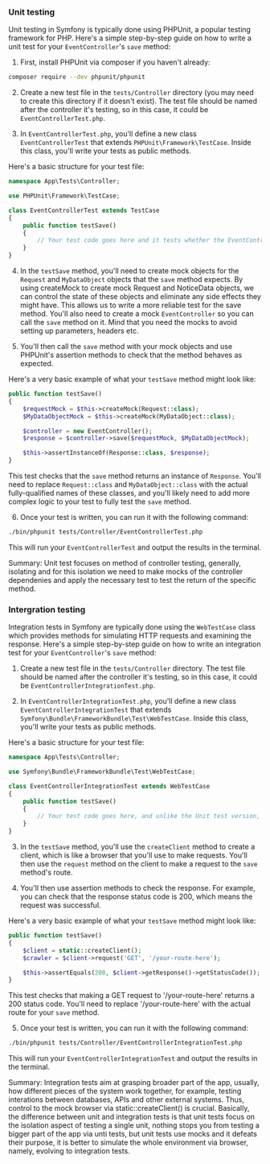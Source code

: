 ### Unit testing

Unit testing in Symfony is typically done using PHPUnit, a popular testing framework for PHP. Here's a simple step-by-step guide on how to write a unit test for your `EventController`'s `save` method:

1. First, install PHPUnit via composer if you haven't already:

```bash
composer require --dev phpunit/phpunit
```

2. Create a new test file in the `tests/Controller` directory (you may need to create this directory if it doesn't exist). The test file should be named after the controller it's testing, so in this case, it could be `EventControllerTest.php`.

3. In `EventControllerTest.php`, you'll define a new class `EventControllerTest` that extends `PHPUnit\Framework\TestCase`. Inside this class, you'll write your tests as public methods.

Here's a basic structure for your test file:

```php
namespace App\Tests\Controller;

use PHPUnit\Framework\TestCase;

class EventControllerTest extends TestCase
{
    public function testSave()
    {
        // Your test code goes here and it tests whether the EventController method save returns a valid Response, see Integration for difference
    }
}
```

4. In the `testSave` method, you'll need to create mock objects for the `Request` and `MyDataObject` objects that the `save` method expects. By using createMock to create mock Request and NoticeData objects, we can control the state of these objects and eliminate any side effects they might have. This allows us to write a more reliable test for the save method. You'll also need to create a mock `EventController` so you can call the `save` method on it.
Mind that you need the mocks to avoid setting up parameters, headers etc.

5. You'll then call the `save` method with your mock objects and use PHPUnit's assertion methods to check that the method behaves as expected.

Here's a very basic example of what your `testSave` method might look like:

```php
public function testSave()
{
    $requestMock = $this->createMock(Request::class);
    $MyDataObjectMock = $this->createMock(MyDataObject::class);

    $controller = new EventController();
    $response = $controller->save($requestMock, $MyDataObjectMock);

    $this->assertInstanceOf(Response::class, $response);
}
```

This test checks that the `save` method returns an instance of `Response`. You'll need to replace `Request::class` and `MyDataObject::class` with the actual fully-qualified names of these classes, and you'll likely need to add more complex logic to your test to fully test the `save` method.

6. Once your test is written, you can run it with the following command:

```bash
./bin/phpunit tests/Controller/EventControllerTest.php
```

This will run your `EventControllerTest` and output the results in the terminal.

Summary: Unit test focuses on method of controller testing, generally, isolating and for this isolation we need to make mocks of the controller dependenies and apply the necessary test to test the return of the specific method. 


### Intergration testing

Integration tests in Symfony are typically done using the `WebTestCase` class which provides methods for simulating HTTP requests and examining the response. Here's a simple step-by-step guide on how to write an integration test for your `EventController`'s `save` method:

1. Create a new test file in the `tests/Controller` directory. The test file should be named after the controller it's testing, so in this case, it could be `EventControllerIntegrationTest.php`.

2. In `EventControllerIntegrationTest.php`, you'll define a new class `EventControllerIntegrationTest` that extends `Symfony\Bundle\FrameworkBundle\Test\WebTestCase`. Inside this class, you'll write your tests as public methods.

Here's a basic structure for your test file:

```php
namespace App\Tests\Controller;

use Symfony\Bundle\FrameworkBundle\Test\WebTestCase;

class EventControllerIntegrationTest extends WebTestCase
{
    public function testSave()
    {
        // Your test code goes here, and unlike the Unit test version, we check the whole communication by simulating the browser
    }
}
```

3. In the `testSave` method, you'll use the `createClient` method to create a client, which is like a browser that you'll use to make requests. You'll then use the `request` method on the client to make a request to the `save` method's route.

4. You'll then use assertion methods to check the response. For example, you can check that the response status code is 200, which means the request was successful.

Here's a very basic example of what your `testSave` method might look like:

```php
public function testSave()
{
    $client = static::createClient();
    $crawler = $client->request('GET', '/your-route-here');

    $this->assertEquals(200, $client->getResponse()->getStatusCode());
}
```

This test checks that making a GET request to '/your-route-here' returns a 200 status code. You'll need to replace '/your-route-here' with the actual route for your `save` method.

5. Once your test is written, you can run it with the following command:

```bash
./bin/phpunit tests/Controller/EventControllerIntegrationTest.php
```

This will run your `EventControllerIntegrationTest` and output the results in the terminal.

Summary: Integration tests aim at grasping broader part of the app, usually, how different pieces of the system work together, for example, testing interations between databases, APIs and other external systems. Thus, control to the mock browser via static::createClient() is crucial.
Basically, the difference between unit and integration tests is that unit tests focus on the isolation aspect of testing a single unit, nothing stops you from testing a bigger part of the app via unti tests, but unit tests use mocks and it defeats their purpose, it is better to simulate the whole environment via browser, namely, evolving to integration tests. 
